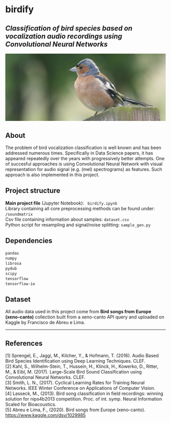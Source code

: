 # birdify
## _Classification of bird species based on vocalization audio recordings using Convolutional Neural Networks_
![Alt text](figures/parus_major.jpg?raw=true "Parus major")

## About
The problem of bird vocalization classification is well known and has been addressed
numerous times. Specifically in Data Science papers, it has appeared repeatedly over
the years with progressively better attempts. One of succesful approaches is using
Convolutional Neural Network with visual representation for audio signal
(e.g. (mel) spectrograms) as features. Such approach is also implemented in this project.

## Project structure
**Main project file** (Jupyter Notebook): ``` birdify.ipynb```\
Library containing all core preprocessing methods can be found under: ```/soundmatrix```\
Csv file containing information about samples: ```dataset.csv```\
Python script for resampling and signal/noise splitting: ```sample_gen.py```

## Dependencies
    pandas
    numpy
    librosa
    pydub
    scipy
    tensorflow
    tensorflow-io

## Dataset

All audio data used in this project come from **Bird songs from Europe (xeno-canto)**
collection built from a xeno-canto API query and uploaded on Kaggle by Francisco de Abreu e Lima.


---
## References

[1] Sprengel, E., Jaggi, M., Kilcher, Y., & Hofmann, T. (2016). Audio Based Bird Species Identification using Deep Learning Techniques. CLEF.\
[2] Kahl, S., Wilhelm-Stein, T., Hussein, H., Klinck, H., Kowerko, D., Ritter, M., & Eibl, M. (2017). Large-Scale Bird Sound Classification using Convolutional Neural Networks. CLEF.\
[3] Smith, L. N., (2017). Cyclical Learning Rates for Training Neural Networks. IEEE Winter Conference on Applications of Computer Vision.\
[4] Lasseck, M., (2013). Bird song classification in field recordings: winning solution for nips4b2013 competition. Proc. of int. symp. Neural Information Scaled for Bioacoustics.\
[5] Abreu e Lima, F., (2020). Bird songs from Europe (xeno-canto). https://www.kaggle.com/dsv/1029985